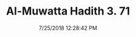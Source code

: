 ---
title        : "Al-Muwatta Hadith 3. 71"
date         : 7/25/2018 12:28:42 PM
draft        : false
type         : "hadith"
layout       : "hadith"
BookCode     : "AMH"
VolumeNumber : "3"
HadithNumber : "71"
categories  :  ["Prayer - What to Do if One Stands Atter the Completion of the Prayer or After Two RakCas"]
---